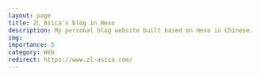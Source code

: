 ```yaml
---
layout: page
title: ZL Asica's blog in Hexo
description: My personal blog website built based on Hexo in Chinese.
img:
importance: 5
category: Web
redirect: https://www.zl-asica.com/
---
```

